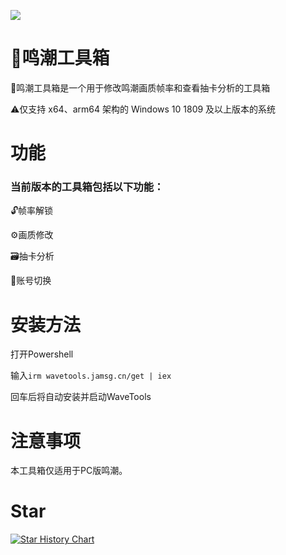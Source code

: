 ![](https://cdn.jamsg.cn/release/WaveTools/Preview.webp)
# 🔨鸣潮工具箱
🔨鸣潮工具箱是一个用于修改鸣潮画质帧率和查看抽卡分析的工具箱

⚠️仅支持 x64、arm64 架构的 Windows 10 1809 及以上版本的系统
# 功能
### 当前版本的工具箱包括以下功能：
🔓帧率解锁

⚙️画质修改

🗃️抽卡分析

🔑账号切换

# 安装方法
打开Powershell

输入``irm wavetools.jamsg.cn/get | iex``

回车后将自动安装并启动WaveTools

# 注意事项
本工具箱仅适用于PC版鸣潮。

# Star
[![Star History Chart](https://api.star-history.com/svg?repos=JamXi233/WaveTools&type=Date)](https://star-history.com/#JamXi233/WaveTools&Date)
